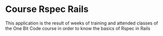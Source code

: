# Course Rspec Rails

This application is the result of weeks of training and attended classes of the One Bit Code course in order to know the basics of Rspec in Rails
